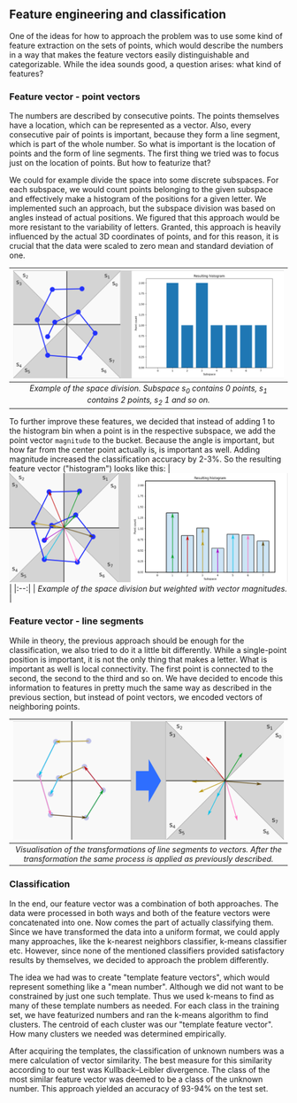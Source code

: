 ## Feature engineering and classification
One of the ideas for how to approach the problem was to use some kind of feature extraction on the sets of points, which would describe the numbers in a way that makes the feature vectors easily distinguishable and categorizable. While the idea sounds good, a question arises: what kind of features? 

### Feature vector - point vectors
The numbers are described by consecutive points. The points themselves have a location, which can be represented as a vector. Also, every consecutive pair of points is important, because they form a line segment, which is part of the whole number. So what is important is the location of points and the form of line segments. The first thing we tried was to focus just on the location of points. But how to featurize that? 

We could for example divide the space into some discrete subspaces. For each subspace, we would count points belonging to the given subspace and effectively make a histogram of the positions for a given letter. We implemented such an approach, but the subspace division was based on angles instead of actual positions. We figured that this approach would be more resistant to the variability of letters. Granted, this approach is heavily influenced by the actual 3D coordinates of points, and for this reason, it is crucial that the data were scaled to zero mean and standard deviation of one.

| [<img src="image-1.png" width="800"/>](image-1.png) |
|:--:| 
| *Example of the space division. Subspace s<sub>0</sub> contains 0 points, s<sub>1</sub> contains 2 points, s<sub>2</sub> 1 and so on.* |

To further improve these features, we decided that instead of adding 1 to the histogram bin when a point is in the respective subspace, we add the point vector `magnitude` to the bucket. Because the angle is important, but how far from the center point actually is, is important as well. Adding magnitude increased the classification accuracy by 2-3%. So the resulting feature vector ("histogram") looks like this:
| [<img src="image-3.png" width="800"/>](image-3.png) |
|:--:| 
| *Example of the space division but weighted with vector magnitudes.* |


### Feature vector - line segments
While in theory, the previous approach should be enough for the classification, we also tried to do it a little bit differently. While a single-point position is important, it is not the only thing that makes a letter. What is important as well is local connectivity. The first point is connected to the second, the second to the third and so on. We have decided to encode this information to features in pretty much the same way as described in the previous section, but instead of point vectors, we encoded vectors of neighboring points.

| [<img src="image-4.png" width="800"/>](image-4.png) |
|:--:| 
| *Visualisation of the transformations of line segments to vectors. After the transformation the same process is applied as previously described.* |


### Classification
In the end, our feature vector was a combination of both approaches. The data were processed in both ways and both of the feature vectors were concatenated into one. Now comes the part of actually classifying them. Since we have transformed the data into a uniform format, we could apply many approaches, like the k-nearest neighbors classifier, k-means classifier etc. However, since none of the mentioned classifiers provided satisfactory results by themselves, we decided to approach the problem differently.

The idea we had was to create "template feature vectors", which would represent something like a "mean number".  Although we did not want to be constrained by just one such template. Thus we used k-means to find as many of these template numbers as needed. For each class in the training set, we have featurized numbers and ran the k-means algorithm to find clusters. The centroid of each cluster was our "template feature vector". How many clusters we needed was determined empirically.

After acquiring the templates, the classification of unknown numbers was a mere calculation of vector similarity. The best measure for this similarity according to our test was Kullback–Leibler divergence. The class of the most similar feature vector was deemed to be a class of the unknown number. This approach yielded an accuracy of 93-94% on the test set.
